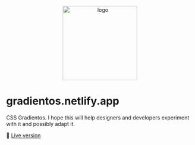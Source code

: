 <p align="center">
    <img width="200" src="https://cdn.dribbble.com/users/11365883/screenshots/20383041/media/ed0745667fa196c1604c89c9c279fa8d.png" alt="logo">
</p>

<h1>gradientos.netlify.app</h1>

CSS Gradientos. I hope this will help designers and developers experiment with it and possibly adapt it.


:link: [Live version](https://gradientos.netlify.app)
